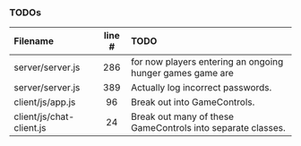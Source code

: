 ### TODOs
| Filename | line # | TODO
|:------|:------:|:------
| server/server.js | 286 | for now players entering an ongoing hunger games game are
| server/server.js | 389 | Actually log incorrect passwords.
| client/js/app.js | 96 | Break out into GameControls.
| client/js/chat-client.js | 24 | Break out many of these GameControls into separate classes.